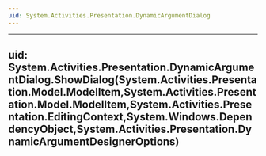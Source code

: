 ```yaml
---
uid: System.Activities.Presentation.DynamicArgumentDialog
---
```


---
uid: System.Activities.Presentation.DynamicArgumentDialog.ShowDialog(System.Activities.Presentation.Model.ModelItem,System.Activities.Presentation.Model.ModelItem,System.Activities.Presentation.EditingContext,System.Windows.DependencyObject,System.Activities.Presentation.DynamicArgumentDesignerOptions)
---
